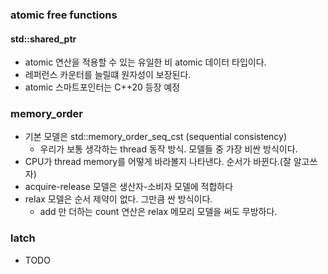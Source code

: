 ### atomic free functions
#### std::shared_ptr
* atomic 연산을 적용할 수 있는 유일한 비 atomic 데이터 타입이다.
* 레퍼런스 카운터를 늘릴떄 원자성이 보장된다.
* atomic 스마트포인터는 C++20 등장 예정
### memory_order
* 기본 모델은 std::memory_order_seq_cst (sequential consistency)
    * 우리가 보통 생각하는 thread 동작 방식. 모델들 중 가장 비싼 방식이다.
* CPU가 thread memory를 어떻게 바라볼지 나타낸다. 순서가 바뀐다.(잘 알고쓰자)
* acquire-release 모델은 생산자-소비자 모델에 적합하다
* relax 모델은 순서 제약이 없다. 그만큼 싼 방식이다.
    * add 만 더하는 count 연산은 relax 메모리 모델을 써도 무방하다.

### latch
* TODO
